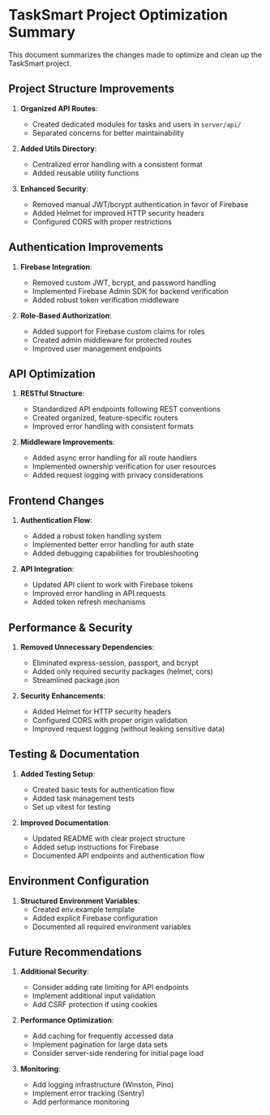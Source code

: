 # TaskSmart Project Optimization Summary

This document summarizes the changes made to optimize and clean up the TaskSmart project.

## Project Structure Improvements

1. **Organized API Routes**: 
   - Created dedicated modules for tasks and users in `server/api/`
   - Separated concerns for better maintainability

2. **Added Utils Directory**:
   - Centralized error handling with a consistent format
   - Added reusable utility functions

3. **Enhanced Security**:
   - Removed manual JWT/bcrypt authentication in favor of Firebase
   - Added Helmet for improved HTTP security headers
   - Configured CORS with proper restrictions

## Authentication Improvements

1. **Firebase Integration**:
   - Removed custom JWT, bcrypt, and password handling
   - Implemented Firebase Admin SDK for backend verification
   - Added robust token verification middleware

2. **Role-Based Authorization**:
   - Added support for Firebase custom claims for roles
   - Created admin middleware for protected routes
   - Improved user management endpoints

## API Optimization

1. **RESTful Structure**:
   - Standardized API endpoints following REST conventions
   - Created organized, feature-specific routers
   - Improved error handling with consistent formats

2. **Middleware Improvements**:
   - Added async error handling for all route handlers
   - Implemented ownership verification for user resources
   - Added request logging with privacy considerations

## Frontend Changes

1. **Authentication Flow**:
   - Added a robust token handling system
   - Implemented better error handling for auth state
   - Added debugging capabilities for troubleshooting

2. **API Integration**:
   - Updated API client to work with Firebase tokens
   - Improved error handling in API requests
   - Added token refresh mechanisms

## Performance & Security

1. **Removed Unnecessary Dependencies**:
   - Eliminated express-session, passport, and bcrypt
   - Added only required security packages (helmet, cors)
   - Streamlined package.json

2. **Security Enhancements**:
   - Added Helmet for HTTP security headers
   - Configured CORS with proper origin validation
   - Improved request logging (without leaking sensitive data)

## Testing & Documentation

1. **Added Testing Setup**:
   - Created basic tests for authentication flow
   - Added task management tests
   - Set up vitest for testing

2. **Improved Documentation**:
   - Updated README with clear project structure
   - Added setup instructions for Firebase
   - Documented API endpoints and authentication flow

## Environment Configuration

1. **Structured Environment Variables**:
   - Created env.example template
   - Added explicit Firebase configuration
   - Documented all required environment variables

## Future Recommendations

1. **Additional Security**:
   - Consider adding rate limiting for API endpoints
   - Implement additional input validation
   - Add CSRF protection if using cookies

2. **Performance Optimization**:
   - Add caching for frequently accessed data
   - Implement pagination for large data sets
   - Consider server-side rendering for initial page load

3. **Monitoring**:
   - Add logging infrastructure (Winston, Pino)
   - Implement error tracking (Sentry)
   - Add performance monitoring 